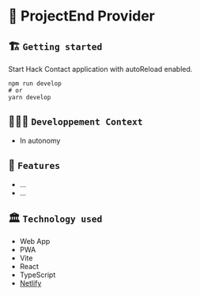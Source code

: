 # 🚀 ProjectEnd Provider

## 🏗️ `Getting started`
Start Hack Contact application with autoReload enabled.
```
npm run develop
# or
yarn develop
```

## 🧑🏽‍💻 `Developpement Context`
- In autonomy

## 🧱 `Features`
- ...
- ...

## 🏛️ `Technology used`
- Web App
- PWA
- Vite
- React
- TypeScript
- [Netlify](https://webmobile-projectend-provider.netlify.app/)
